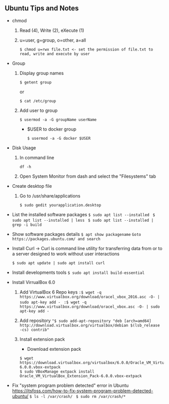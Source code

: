 ## Ubuntu Tips and Notes

* chmod
    1. Read (4),  Write (2), eXecute (1)
    2. u=user, g=group, o=other, a=all

        `$ chmod u=rwx file.txt <- set the permission of file.txt to read, write and execute by user`

* Group
    1. Display group names

        `$ getent group`
        
        or

        `$ cat /etc/group`

    2. Add user to group

        `$ usermod -a -G groupName userName`

        * $USER to docker group

            `$ usermod -a -G docker $USER`

* Disk Usage
    1. In command line
        
        ` df -h `
    
    2. Open System Monitor from dash and select the "Filesystems" tab

* Create desktop file

    1. Go to /usr/share/applications

        ` $ sudo gedit yourapplication.desktop `

* List the installed software packages
    `$ sudo apt list --installed `
    `$ sudo apt list --installed | less `
    `$ sudo apt list --installed | grep -i build`
 
* Show software packages details
    `$ apt show packagename`
    ` Goto https://packages.ubuntu.com/ and search ` 

* Install Curl
    -> Curl is command line utility for transferring data from or to a server designed to work without user interactions

    `$ sudo apt update | sudo apt install curl `

* Install developments tools
    `$ sudo apt install build-essential`

* Install VirrualBox 6.0 
    1. Add VirtualBox 6 Repo keys
        `:$ wget -q https://www.virtualbox.org/download/oracel_vbox_2016.asc -O- | sudo apt-key add - `
        `:$ wget -q https://www.virtualbox.org/download/oracel_vbox.asc -O- | sudo apt-key add - `

    2. Add repository
        `"$ sudo add-apt-repository "deb [arch=amd64] http://download.virtualbox.org/virtualbox/debian $(lsb_release -cs) contrib"`

    3. Install extension pack
        - Download extension pack
        ```
        $ wget https://download.virtualbox.org/virtualbox/6.0.0/Oracle_VM_VirtualBox_Extension_Pack-6.0.0.vbox-extpack
        $ sudo VBoxManage extpack install Oracle_VM_VirtualBox_Extension_Pack-6.0.0.vbox-extpack
        ```
    
* Fix "system program problem detected" error in Ubuntu
    https://itsfoss.com/how-to-fix-system-program-problem-detected-ubuntu/
    `$ ls -l /var/crash/ `
    `$ sudo rm /var/crash/*`
